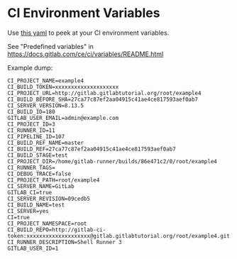 # CI Environment Variables

Use [this yaml](yaml/env-vars.yaml) to peek at your CI environment
variables.

See "Predefined variables" in https://docs.gitlab.com/ce/ci/variables/README.html

Example dump:

```
CI_PROJECT_NAME=example4
CI_BUILD_TOKEN=xxxxxxxxxxxxxxxxxxxx
CI_PROJECT_URL=http://gitlab.gitlabtutorial.org/root/example4
CI_BUILD_BEFORE_SHA=27ca77c87ef2aa04915c41ae4ce817593aef0ab7
CI_SERVER_VERSION=8.13.5
CI_BUILD_ID=180
GITLAB_USER_EMAIL=admin@example.com
CI_PROJECT_ID=3
CI_RUNNER_ID=11
CI_PIPELINE_ID=107
CI_BUILD_REF_NAME=master
CI_BUILD_REF=27ca77c87ef2aa04915c41ae4ce817593aef0ab7
CI_BUILD_STAGE=test
CI_PROJECT_DIR=/home/gitlab-runner/builds/86e471c2/0/root/example4
CI_RUNNER_TAGS=
CI_DEBUG_TRACE=false
CI_PROJECT_PATH=root/example4
CI_SERVER_NAME=GitLab
GITLAB_CI=true
CI_SERVER_REVISION=09cedb5
CI_BUILD_NAME=test
CI_SERVER=yes
CI=true
CI_PROJECT_NAMESPACE=root
CI_BUILD_REPO=http://gitlab-ci-token:xxxxxxxxxxxxxxxxxxxx@gitlab.gitlabtutorial.org/root/example4.git
CI_RUNNER_DESCRIPTION=Shell Runner 3
GITLAB_USER_ID=1
```
